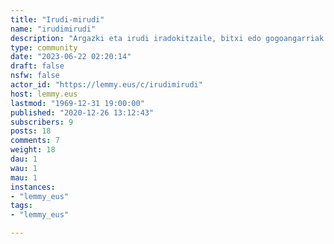 ```yaml
---
title: "Irudi-mirudi" 
name: "irudimirudi"
description: "Argazki eta irudi iradokitzaile, bitxi edo gogoangarriak."
type: community
date: "2023-06-22 02:20:14"
draft: false
nsfw: false
actor_id: "https://lemmy.eus/c/irudimirudi"
host: lemmy.eus
lastmod: "1969-12-31 19:00:00"
published: "2020-12-26 13:12:43"
subscribers: 9
posts: 18
comments: 7
weight: 18
dau: 1
wau: 1
mau: 1
instances:
- "lemmy_eus"
tags: 
- "lemmy_eus"

---
```

